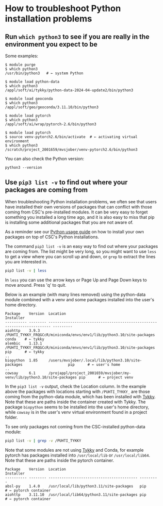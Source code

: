 # How to troubleshoot Python installation problems

## Run `which python3` to see if you are really in the environment you expect to be

Some examples:

```console
$ module purge
$ which python3
/usr/bin/python3   # ← system Python

$ module load python-data
$ which python3
/appl/soft/ai/tykky/python-data-2024-04-update2/bin/python3

$ module load geoconda
$ which python3
/appl/soft/geo/geoconda/3.11.10/bin/python3

$ module load pytorch
$ which python3
/appl/soft/ai/wrap/pytorch-2.6/bin/python3

$ module load pytorch
$ source venv-pytorch2.6/bin/activate  # ← activating virtual environment
$ which python3
/scratch/project_2001659/mvsjober/venv-pytorch2.6/bin/python3
```

You can also check the Python version:

```
python3 --version
```


## Use `pip3 list -v` to find out where your packages are coming from

When troubleshooting Python installation problems, we often see
that users have installed their own versions of packages
that can conflict with those coming from CSC's pre-installed
modules. It can be very easy to forget something you installed a long
time ago, and it is also easy to miss that pip is installing some
additional packages that you are not aware of.

As a reminder see our [Python usage
guide](../tutorials/python-usage-guide.md) on how to install your own
packages on top of CSC's Python installations.

The command `pip3 list -v` is an easy way to find out where your
packages are coming from. The list might be very long, so you might
want to use `less` to get a view where you can scroll up and down, or
`grep` to extract the lines you are interested in.

```bash
pip3 list -v | less
```

In `less` you can use the arrow keys or Page Up and Page Down keys to
move around. Press 'q' to quit.

Below is an example (with many lines removed) using the python-data
module combined with a venv and some packages installed into the
user's home directory.

```console
Package    Version  Location                                                                Installer
---------- -------- ----------------------------------------------------------------------- ---------
aiohttp    3.9.3    /PUHTI_TYKKY_FRQGCcR/miniconda/envs/env1/lib/python3.10/site-packages   conda    # ← tykky
alembic    1.13.1   /PUHTI_TYKKY_FRQGCcR/miniconda/envs/env1/lib/python3.10/site-packages   pip      # ← tykky
..
biopython  1.85     /users/mvsjober/.local/lib/python3.10/site-packages                     pip      # ← user's home
..
cowsay     6.1      /projappl/project_2001659/mvsjober/my-venv/lib/python3.10/site-packages pip      # ← project venv
```

In the `pip3 list -v` output, check the Location column. In the example
above the packages with locations starting with `/PUHTI_TYKKY_` are
those coming from the python-data module, which has been installed
with [Tykky][tykky]. Note that these are paths inside the container
created with Tykky. The package `biopython` seems to be installed into
the user's home directory, while `cowsay` is in the user's venv
virtual environment found in a project folder.

To see only packages not coming from the CSC-installed python-data module:

```bash
pip3 list -v | grep -v /PUHTI_TYKKY
```

Note that some modules are not using [Tykky][tykky] and Conda, for
example pytorch has packages installed into `/usr/local/lib` or
`/usr/local/lib64`. Note that these are paths inside the pytorch
container.

```console
Package    Version  Location                                  Installer
---------- -------- ----------------------------------------- ---------
absl-py    1.4.0    /usr/local/lib/python3.11/site-packages   pip      # ← pytorch container
aiohttp    3.11.10  /usr/local/lib64/python3.11/site-packages pip      # ← pytorch container
```

[tykky]: ../../computing/containers/tykky.md
